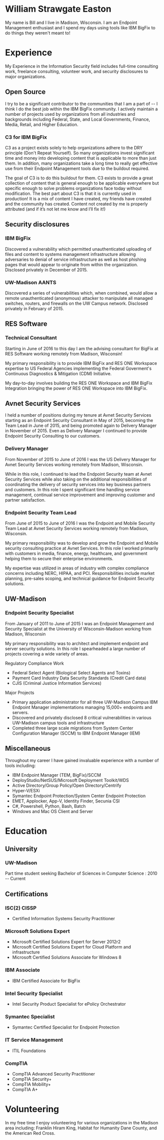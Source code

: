 # William Strawgate Easton

My name is Bill and I live in Madison, Wisconsin. I am an Endpoint Management enthusiast and I spend my days using tools like IBM BigFix to do things they weren't meant to!

# Experience

My Experience in the Information Security field includes full-time consulting work, freelance consulting, volunteer work, and security disclosures to major organizations.

## Open Source

I try to be a significant contributor to the communities that I am a part of -- I think I do the best job within the IBM BigFix community. I actively maintain a number of projects used by organizations from all industries and backgrounds including Federal, State, and Local Governments, Finance, Media, Retail, and Higher Education.

### C3 for IBM BigFix

C3 as a project exists solely to help organizations adhere to the DRY principle (Don't Repeat Yourself). So many organizations invest significant time and money into developing content that is applicable to more than just them. In addition, many organizations take a long time to really get effective use from their Endpoint Management tools due to the buildout required.

The goal of C3 is to do this buildout for them. C3 exists to provide a great collection of content that is general enough to be applicable everywhere but specific enough to solve problems organizations face today without modification. The best part about C3 is that it is currently used in production! It is a mix of content I have created, my friends have created and the community has created. Content not created by me is properly attributed (and if it’s not let me know and I’ll fix it!)

## Security disclosures

### IBM BigFix

Discovered a vulnerability which permitted unauthenticated uploading of files and content to systems management infrastructure allowing adversaries to denial of service infrastructure as well as host phishing pages that would appear to originate from within the organization. Disclosed privately in December of 2015.

### UW-Madison AANTS

Discovered a series of vulnerabilities which, when combined, would allow a remote unauthenticated (anonymous) attacker to manipulate all managed switches, routers, and firewalls on the UW Campus network. Disclosed privately in February of 2015.

## RES Software

### Technical Consultant

Starting in June of 2016 to this day I am the advising consultant for BigFix at RES Software working remotely from Madison, Wisconsin!

My primary responsibility is to provide IBM BigFix and RES ONE Workspace expertise to US Federal Agencies implementing the Federal Goverment's Continuous Diagnostics & Mitigation (CDM) Initiative.

My day-to-day involves building the RES ONE Workspace and IBM BigFix Integration bringing the power of RES ONE Workspace into IBM BigFix.

## Avnet Security Services

I held a number of positions during my tenure at Avnet Security Services starting as an Endpoint Security Consultant in May of 2015, becoming the Team Lead in June of 2015, and being promoted again to Delivery Manager in November of 2015. Even as Delivery Manager I continued to provide Endpoint Security Consulting to our customers.

### Delivery Manager

From November of 2015 to June of 2016 I was the US Delivery Manager for Avnet Security Services working remotely from Madison, Wisconsin.

While in this role, I continued to lead the Endpoint Security team at Avnet Security Services while also taking on the additional responsibilities of coordinating the delivery of security services into key business partners and customers. In this role I spent significant time handling service management, continual service improvement and improving customer and partner satisfaction.

### Endpoint Security Team Lead

From June of 2015 to June of 2016 I was the Endpoint and Mobile Security Team Lead at Avnet Security Services working remotely from Madison, Wisconsin.

My primary responsibility was to develop and grow the Endpoint and Mobile security consulting practice at Avnet Services. In this role I worked primarily with customers in media, finance, energy, healthcare, and government helping them to secure their enterprise environments.

My expertise was utilized in areas of industry with complex compliance concerns including NERC, HIPAA, and PCI. Responsibilities include market planning, pre-sales scoping, and technical guidance for Endpoint Security solutions.

## UW-Madison

### Endpoint Security Specialist

From January of 2011 to June of 2015 I was an Endpoint Management and Security Specialist at the University of Wisconsin-Madison working from Madison, Wisconsin

My primary responsibility was to architect and implement endpoint and server security solutions. In this role I spearheaded a large number of projects covering a wide variety of areas.

Regulatory Compliance Work

+ Federal Select Agent (Biological Select Agents and Toxins)
+ Payment Card Industry Data Security Standards (Credit Card data)
+ CJIS (Criminal Justice Information Services)

Major Projects

+ Primary application administrator for all three UW-Madison
Campus IBM Endpoint Manager implementations managing
15,000+ endpoints and servers.
+ Discovered and privately disclosed 8 critical vulnerabilities in
various UW-Madison campus tools and infrastructure
+ Completed three large scale migrations from System Center
Configuration Manager (SCCM) to IBM Endpoint Manager (IEM)

## Miscellaneous

Throughout my career I have gained invaluable experience with a number of tools including:

+ IBM Endpoint Manager (TEM, BigFix)/SCCM
+ DeployStudio/NetSUS/Microsoft Deployment Toolkit/WDS
+ Active Directory/Group Policy/Open Directory/Centrify
+ Hyper-V/ESXi
+ Symantec Endpoint Protection/System Center Endpoint Protection
+ EMET, Applocker, App-V, Identity Finder, Secunia CSI
+ C#, Powershell, Python, Bash, Batch
+ Windows and Mac OS Client and Server

# Education

## University

### UW-Madison

Part time student seeking Bachelor of Sciences in Computer Science : 2010 -- Current

## Certifications

### ISC(2) CISSP

* Certified Information Systems Security Practitioner

### Microsoft Solutions Expert

* Microsoft Certified Solutions Expert for Server 2012r2
* Microsoft Certified Solutions Expert for Cloud Platform and infrastructure
* Microsoft Certified Solutions Associate for Windows 8

### IBM Associate

* IBM Certified Associate for BigFix

### Intel Security Specialist

* Intel Security Product Specialist for ePolicy Orchestrator

### Symantec Specialist

* Symantec Certified Specialist for Endpoint Protection

### IT Service Management

* ITIL Foundations

### CompTIA

* CompTIA Advanced Security Practitioner
* CompTIA Security+
* CompTIA Mobility+
* CompTIA A+

# Volunteering

In my free time I enjoy volunteering for various organizations in the Madison area including: Franklin Hiram King, Habitat for Humanity Dane County, and the American Red Cross.
